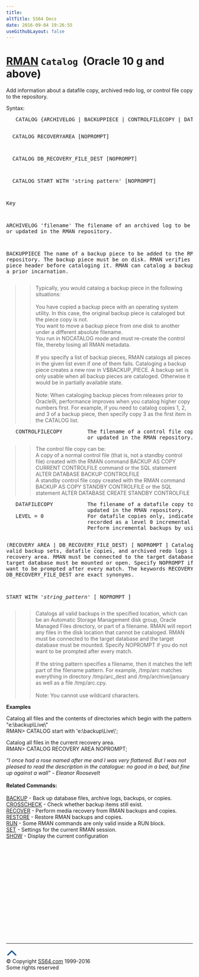 ```yaml
---
title:
altTitle: SS64 Docs
date: 2016-09-04 19:26:55
useGithubLayout: false
---
```

<!-- #BeginLibraryItem "/Library/head_ora.lbi" --><!-- #EndLibraryItem --><h1><a href="rman.html">RMAN</a> <code>Catalog</code> &nbsp;(Oracle 10 g and above) </h1> 
<p>Add information about a datafile copy, archived redo log, or control file copy to the repository.</p>
<p>Syntax:</p>
<pre>&nbsp;  CATALOG {ARCHIVELOG | BACKUPPIECE | CONTROLFILECOPY | DATAFILECOPY} '<i>FileName</i>'… [LEVEL = <i>Integer</i>];

&nbsp;  CATALOG RECOVERYAREA [NOPROMPT]

&nbsp;  CATALOG DB_RECOVERY_FILE_DEST [NOPROMPT]

&nbsp;  CATALOG START WITH 'string pattern' [NOPROMPT]

Key

   ARCHIVELOG 'filename'  The filename of an archived log to be added to
                          or updated in the RMAN repository.

   BACKUPPIECE            The name of a backup piece to be added to the RMAN repository.
                          The backup piece must be on disk.
                          RMAN verifies the backup piece header before cataloging it. RMAN can catalog a backup piece from a prior incarnation.
</pre>
<blockquote>
<blockquote>
<p>Typically, you would catalog a backup piece in the following situations:<br>
<br>
You have copied a backup piece with an operating system utility. In this case, the original backup piece is cataloged but the piece copy is not.<br>
You want to move a backup piece from one disk to another under a different absolute filename.<br>
You run in NOCATALOG mode and must re-create the control file, thereby losing all RMAN metadata.<br>
<br>
If you specify a list of backup pieces, RMAN catalogs all pieces in the given list even if one of them fails. Cataloging a backup piece creates a new row in V$BACKUP_PIECE. A backup set is only usable when all backup pieces are cataloged. Otherwise it would be in partially available state.<br>
<br>
Note: When cataloging backup pieces from releases prior to Oracle9i, performance improves when you catalog higher copy numbers first. For example, if you need to catalog copies 1, 2, and 3 of a backup piece, then specify copy 3 as the first item in the CATALOG list.</p>
</blockquote>
</blockquote>
<pre>   CONTROLFILECOPY        The filename of a control file copy to be added to
                          or updated in the RMAN repository.</pre>
<blockquote>
<blockquote>
<p>The control file copy can be:<br>
A copy of a normal control file (that is, not a standby control file) created with the RMAN command BACKUP AS COPY CURRENT CONTROLFILE command or the SQL statement ALTER DATABASE BACKUP CONTROLFILE<br>
A standby control file copy created with the RMAN command BACKUP AS COPY STANDBY CONTROLFILE or the SQL statement ALTER DATABASE CREATE STANDBY CONTROLFILE</p>
</blockquote>
</blockquote>
<pre>   DATAFILECOPY           The filename of a datafile copy to be added to or
                          updated in the RMAN repository.
   LEVEL = 0              For datafile copies only, indicates that the copy should be
                          recorded as a level 0 incremental backup.
                          Perform incremental backups by using this datafile copy as the base level 0 backup.

   (RECOVERY AREA |
   DB_RECOVERY_FILE_DEST)
   [ NOPROMPT ]           Catalog all valid backup sets, datafile copies, and
                          archived redo logs in the flash recovery area.
                          RMAN must be connected to the target database and the target database
                          must be mounted or open.
                          Specify NOPROMPT if you do not want to be prompted after every match.
                          The keywords RECOVERY AREA and DB_RECOVERY_FILE_DEST are exact synonyms.

   START WITH '<i>string_pattern</i>' [ NOPROMPT ]
</pre>
<blockquote>
<blockquote>
<p>Catalogs all valid backups in the specified location, which can be an Automatic Storage Management disk group, Oracle Managed Files directory, or part of a filename. RMAN will report any files in the disk location that cannot be cataloged. RMAN must be connected to the target database and the target database must be mounted. Specify NOPROMPT if you do not want to be prompted after every match.<br>
<br>
If the string pattern specifies a filename, then it matches the left part of the filename pattern. For example, /tmp/arc matches everything in directory /tmp/arc_dest and /tmp/archive/january as well as a file /tmp/arc.cpy.<br>
<br>
Note: You cannot use wildcard characters.</p>
</blockquote>
</blockquote>
<p><b>Examples</b></p>
<p>Catalog all files and the contents of directories which begin with the pattern "e:\backup\Live\"<br>
<span class="code">RMAN&gt; CATALOG start with 'e:\backup\Live\';</span></p>
<p>Catalog all files in the current recovery area.<br>
<span class="code">RMAN&gt; CATALOG RECOVERY AREA NOPROMPT;</span></p>
<p><i>“I once had a rose named after me and I was very flattered. But I was not pleased to read the description in the catalogue: no good in a bed, but fine up against a wall” - Eleanor Roosevelt</i><br>
<br>
<b>Related Commands:</b><br>
<br>
 <a href="rman_backup.html">BACKUP</a> - Back up database files, archive logs, backups, or copies. <a href="rman_change.html"><br>
</a><a href="rman_crosscheck.html">
CROSSCHECK</a> - Check whether backup items still exist. <a href="rman_delete.html"><br>
</a><a href="rman_recover.html">
RECOVER</a> - Perform media recovery from RMAN backups and copies. <a href="rman_report.html"><br>
</a><a href="rman_restore.html">
RESTORE</a> - Restore RMAN backups and copies. <a href="rman_run.html"><br>
RUN</a> - Some RMAN commands are only valid inside a RUN block. <a href="rman_set.html"><br>
SET</a> - Settings for the current RMAN session. <a href="rman_show.html"><br>
SHOW</a> - Display the current configuration</p><!-- #BeginLibraryItem "/Library/foot_ora.lbi" --><p>
<!-- oracle-footer -->
<ins class="adsbygoogle" style="display:inline-block;width:300px;height:250px" data-ad-client="ca-pub-6140977852749469" data-ad-slot="4275490898"></ins>
<script>
(adsbygoogle = window.adsbygoogle || []).push({});
</script></p>
<hr>
<div id="bl" class="footer"><a href="rman_catalog.html#"><img src="../images/top.png" width="30" height="22" alt="Back to the Top"></a></div>
<div id="br" class="footer, tagline">© Copyright <a href="http://ss64.com/">SS64.com</a> 1999-2016<br>
Some rights reserved</div><!-- #EndLibraryItem --><p></p>



